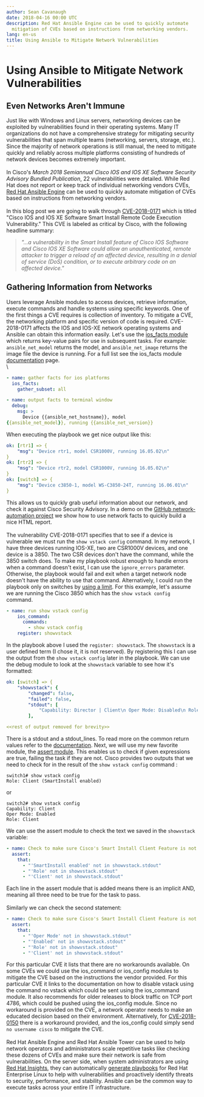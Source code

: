 ```yaml
---
author: Sean Cavanaugh
date: 2018-04-16 00:00 UTC
description: Red Hat Ansible Engine can be used to quickly automate
  mitigation of CVEs based on instructions from networking vendors.
lang: en-us
title: Using Ansible to Mitigate Network Vulnerabilities
---
```


# Using Ansible to Mitigate Network Vulnerabilities

## Even Networks Aren't Immune

Just like with Windows and Linux servers, networking devices can be
exploited by vulnerabilities found in their operating systems. Many IT
organizations do not have a comprehensive strategy for mitigating
security vulnerabilities that span multiple teams (networking, servers,
storage, etc.). Since the majority of network operations is still
manual, the need to mitigate quickly and reliably across multiple
platforms consisting of hundreds of network devices becomes extremely
important.\
\
In Cisco's *March 2018 Semiannual Cisco IOS and IOS XE Software Security
Advisory Bundled Publication*, 22 vulnerabilities were detailed. While
Red Hat does not report or keep track of individual networking vendors
CVEs, [Red Hat Ansible Engine](/products/engine) can be used to quickly
automate mitigation of CVEs based on instructions from networking
vendors.\
\
In this blog post we are going to walk through
[CVE-2018-0171](https://tools.cisco.com/security/center/content/CiscoSecurityAdvisory/cisco-sa-20180328-smi2)
which is titled "Cisco IOS and IOS XE Software Smart Install Remote Code
Execution Vulnerability." This CVE is labeled as critical by Cisco, with
the following headline summary:

> *"\...a vulnerability in the Smart Install feature of Cisco IOS
> Software and Cisco IOS XE Software could allow an unauthenticated,
> remote attacker to trigger a reload of an affected device, resulting
> in a denial of service (DoS) condition, or to execute arbitrary code
> on an affected device."*

##  Gathering Information from Networks

Users leverage Ansible modules to access devices, retrieve information,
execute commands and handle systems using specific keywords. One of the
first things a CVE requires is collection of inventory. To mitigate a
CVE, the networking platform and specific version of code is required.
CVE-2018-0171 affects the IOS and IOS-XE network operating systems and
Ansible can obtain this information easily. Let's use the [ios_facts
module](http://docs.ansible.com/ansible/latest/modules/ios_facts_module.html)
which returns key-value pairs for use in subsequent tasks. For example:
`ansible_net_model` returns the model, and `ansible_net_image` returns
the image file the device is running. For a full list see the ios_facts
module
[documentation](http://docs.ansible.com/ansible/latest/modules/ios_facts_module.html)
page.\
\

```yml
- name: gather facts for ios platforms
  ios_facts:
    gather_subset: all

- name: output facts to terminal window
  debug:
    msg: >
      Device {{ansible_net_hostname}}, model 
{{ansible_net_model}}, running {{ansible_net_version}}            
```

When executing the playbook we get nice output like this:

```yml
ok: [rtr1] => {
    "msg": "Device rtr1, model CSR1000V, running 16.05.02\n"
}
ok: [rtr2] => {
    "msg": "Device rtr2, model CSR1000V, running 16.05.02\n"
}
ok: [switch] => {
    "msg": "Device c3850-1, model WS-C3850-24T, running 16.06.01\n"
}        
```

This allows us to quickly grab useful information about our network, and
check it against Cisco Security Advisory. In a demo on the [GitHub
network-automation
project](https://github.com/network-automation/ansible_inventory_report)
we show how to use network facts to quickly build a nice HTML report.\
\
The vulnerability CVE-2018-0171 specifies that to see if a device is
vulnerable we must run the `show vstack config` command. In my network,
I have three devices running IOS-XE, two are CSR1000V devices, and one
device is a 3850. The two CSR devices don't have the command, while the
3850 switch does. To make my playbook robust enough to handle errors
when a command doesn't exist, I can use the `ignore_errors` parameter.
Otherwise, the playbook would fail and exit when a target network node
doesn't have the ability to use that command. Alternatively, I could run
the playbook only on switches by [using a
limit](http://docs.ansible.com/ansible/devel/user_guide/playbooks_best_practices.html#top-level-playbooks-are-separated-by-role).
For this example, let's assume we are running the Cisco 3850 which has
the `show vstack config` command.

```yml
- name: run show vstack config
    ios_command:
      commands:
        - show vstack config
    register: showvstack            
```

In the playbook above I used the `register: showvstack`. The
`showvstack` is a user defined term (I chose it, it is not reserved). By
registering this I can use the output from the `show vstack config`
later in the playbook. We can use the debug module to look at the
`showvstack` variable to see how it's formatted:

```yml
ok: [switch] => {
    "showvstack": {
        "changed": false,
        "failed": false,
        "stdout": [
            "Capability: Director | Client\n Oper Mode: Disabled\n Role: NA\n Vstack Director IP address: 0.0.0.0\n\n *** Following configurations will be effective only on director ***\n Vstack default management vlan: 1\n Vstack start-up management vlan: 1\n Vstack management Vlans: none\n Join Window Details:\n\t Window: Open (default)\n\t Operation Mode: auto (default)\n Vstack Backup Details:\n\t Mode: On (default)\n\t Repository:"
        ],

<<rest of output removed for brevity>>
```

There is a stdout and a stdout_lines. To read more on the common return
values refer to the
[documentation](http://docs.ansible.com/ansible/latest/reference_appendices/common_return_values.html#stdout).
Next, we will use my new favorite module, the [assert
module](http://docs.ansible.com/ansible/latest/modules/assert_module.html).
This enables us to check if given expressions are true, failing the task
if they are not. Cisco provides two outputs that we need to check for in
the result of the `show vstack config` command :

`switch1# show vstack config`\
`Role: Client (SmartInstall enabled)`

or

`switch2# show vstack config`\
`Capability: Client`\
`Oper Mode: Enabled`\
`Role: Client`

We can use the assert module to check the text we saved in the
`showvstack` variable:

```yml
- name: Check to make sure Cisco's Smart Install Client Feature is not enabled (1/2)
  assert:
    that:
      - "'SmartInstall enabled' not in showvstack.stdout"
      - "'Role' not in showvstack.stdout"
      - "'Client' not in showvstack.stdout" 
```

Each line in the assert module that is added means there is an implicit
AND, meaning all three need to be true for the task to pass.\
\
Similarly we can check the second statement:

```yml
- name: Check to make sure Cisco's Smart Install Client Feature is not enabled (1/1)
  assert:
    that:
      - "'Oper Mode' not in showvstack.stdout"
      - "'Enabled' not in showvstack.stdout"
      - "'Role' not in showvstack.stdout"
      - "'Client' not in showvstack.stdout"  
```

For this particular CVE it lists that there are no workarounds
available. On some CVEs we could use the ios_command or ios_config
modules to mitigate the CVE based on the instructions the vendor
provided. For this particular CVE it links to the documentation on how
to disable vstack using the command no vstack which could be sent using
the ios_command module. It also recommends for older releases to block
traffic on TCP port 4786, which could be pushed using the ios_config
module. Since no workaround is provided on the CVE, a network operator
needs to make an educated decision based on their environment.
Alternatively, for
[CVE-2018-0150](https://tools.cisco.com/security/center/content/CiscoSecurityAdvisory/cisco-sa-20180328-xesc#workarounds)
there is a workaround provided, and the ios_config could simply send
`no username cisco` to mitigate the CVE.\
\
Red Hat Ansible Engine and Red Hat Ansible Tower can be used to help
network operators and administrators scale repetitive tasks like
checking these dozens of CVEs and make sure their network is safe from
vulnerabilities. On the server side, when system administrators are
using [Red Hat
Insights](https://www.redhat.com/en/technologies/management/insights),
they can automatically [generate
playbooks](https://access.redhat.com/documentation/en-us/red_hat_insights/1.0/html/creating_insights_maintenance_plans_with_ansible_playbook_integration/running_a_playbook#running_ansible_playbook)
for Red Hat Enterprise Linux to help with vulnerabilities and
proactively identify threats to security, performance, and stability.
Ansible can be the common way to execute tasks across your entire IT
infrastructure.
